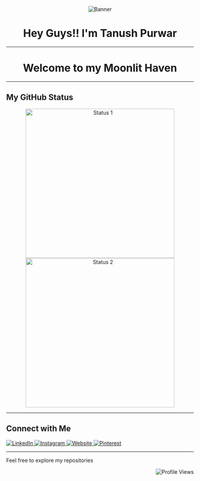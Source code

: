 <p align="center">
  <img src="../main/Assets/Banner.png" alt="Banner" />
</p>

<h1 align="center">Hey Guys!! I'm Tanush Purwar</h1>

<hr />

<h1 align="center">Welcome to my Moonlit Haven</h1>

<hr />

<h2 align="left">My GitHub Status</h3>
<p align="center">
  <img src="https://github-readme-stats.vercel.app/api?username=SanskariWolf&theme=prussian" alt="Status 1" width="400" />
  <img src="https://github-readme-streak-stats.herokuapp.com/?user=SanskariWolf&theme=prussian" alt="Status 2" width="400" />
</p>


<hr />

<h2 align="left">Connect with Me</h3>
<p align="left">
  <a href="https://www.linkedin.com/in/tanushpurwar/">
    <img src="../main/Assets/Icon_Linkedin.svg" alt="LinkedIn" />
  </a>
  <a href="https://www.instagram.com/sanskari_wolf/">
    <img src="../main/Assets/Icon_Instagram.svg" alt="Instagram" />
  </a>
  <a href="https://www.sanskariwolf.com/">
    <img src="../main/Assets/Icon_Website.svg" alt="Website" />
  </a>
  <a href="https://in.pinterest.com/tanushpurwar/">
    <img src="../main/Assets/Icon_Pinterest.svg" alt="Pinterest" />
  </a>
</p>

<hr />

<p align="left">Feel free to explore my repositories</p>

<p align="right">
  <img src="https://komarev.com/ghpvc/?username=SanskariWolf" alt="Profile Views" />
</p>
